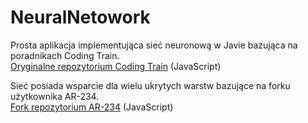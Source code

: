 # NeuralNetowork

Prosta aplikacja implementująca sieć neuronową w Javie bazująca na poradnikach Coding Train.  
[Oryginalne repozytorium Coding Train](https://github.com/CodingTrain/Toy-Neural-Network-JS) (JavaScript)

Sieć posiada wsparcie dla wielu ukrytych warstw bazujące na forku użytkownika AR-234.  
[Fork repozytorium AR-234](https://github.com/AR-234/Toy-Neural-Network-JS/) (JavaScript)
